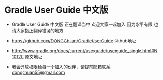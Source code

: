 # Gradle User Guide 中文版

* Gradle User Guide 中文版 正在翻译当中 欢迎大家一起加入 因为水平有限 也请大家指正翻译错误的地方

* https://github.com/DONGChuan/GradleUserGuide Github地址

* http://www.gradle.org/docs/current/userguide/userguide_single.html#N1012C 原文地址

* 我会开放权限给每一个加入的伙伴，请提前邮箱联系 dongchuan55@gmail.com






